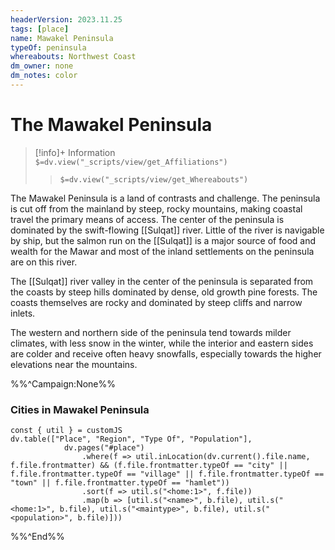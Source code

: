 ```yaml
---
headerVersion: 2023.11.25
tags: [place]
name: Mawakel Peninsula
typeOf: peninsula
whereabouts: Northwest Coast
dm_owner: none
dm_notes: color
---
```

# The Mawakel Peninsula
>[!info]+ Information  
> `$=dv.view("_scripts/view/get_Affiliations")`  
>> `$=dv.view("_scripts/view/get_Whereabouts")`


The Mawakel Peninsula is a land of contrasts and challenge. The peninsula is cut off from the mainland by steep, rocky mountains, making coastal travel the primary means of access. The center of the peninsula is dominated by the swift-flowing [[Sulqat]] river. Little of the river is navigable by ship, but the salmon run on the [[Sulqat]] is a major source of food and wealth for the Mawar and most of the inland settlements on the peninsula are on this river. 

The [[Sulqat]] river valley in the center of the peninsula is separated from the coasts by steep hills dominated by dense, old growth pine forests. The coasts themselves are rocky and dominated by steep cliffs and narrow inlets. 

The western and northern side of the peninsula tend towards milder climates, with less snow in the winter, while the interior and eastern sides are colder and receive often heavy snowfalls, especially towards the higher elevations near the mountains.

%%^Campaign:None%%
### Cities in Mawakel Peninsula
```dataviewjs
const { util } = customJS
dv.table(["Place", "Region", "Type Of", "Population"], 
			dv.pages("#place")
				.where(f => util.inLocation(dv.current().file.name, f.file.frontmatter) && (f.file.frontmatter.typeOf == "city" || f.file.frontmatter.typeOf == "village" || f.file.frontmatter.typeOf == "town" || f.file.frontmatter.typeOf == "hamlet"))
				.sort(f => util.s("<home:1>", f.file))
				.map(b => [util.s("<name>", b.file), util.s("<home:1>", b.file), util.s("<maintype>", b.file), util.s("<population>", b.file)]))
```

%%^End%%